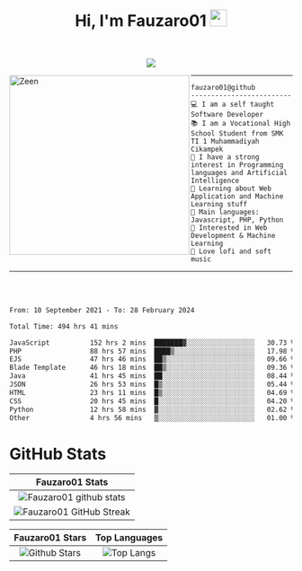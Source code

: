 <h1 align="center">
Hi, I'm Fauzaro01
  <img src="https://media.giphy.com/media/hvRJCLFzcasrR4ia7z/giphy.gif" width="30"></h1>
<br/>

<p align="center">
  <a href="https://github.com/DenverCoder1/readme-typing-svg">
    <img src="https://readme-typing-svg.herokuapp.com?lines=Chill%20and%20Coding;Full+Stack+Web+Developer;Student;Software%20Develover;Always%20learning%20new%20things&center=true&width=380&height=45"></a>
</p>

<img align="left" src="https://media.tenor.com/LNrMsLTFICEAAAAi/elysia.gif" alt="Zeen" width="320" height="320" />
<hr>

```
fauzaro01@github
-------------------------
💻 I am a self taught Software Developer
📚 I am a Vocational High School Student from SMK TI 1 Muhammadiyah Cikampek
📝 I have a strong interest in Programming languages and Artificial Intelligence
🌱 Learning about Web Application and Machine Learning stuff
🌟 Main languages: Javascript, PHP, Python
🚩 Interested in Web Development & Machine Learning
🎵 Love lofi and soft music 
```

<hr>
<br>
<br>
<div align="left">
<!--START_SECTION:waka-->

```txt
From: 10 September 2021 - To: 28 February 2024

Total Time: 494 hrs 41 mins

JavaScript          152 hrs 2 mins  ███████▓░░░░░░░░░░░░░░░░░   30.73 %
PHP                 88 hrs 57 mins  ████▒░░░░░░░░░░░░░░░░░░░░   17.98 %
EJS                 47 hrs 46 mins  ██▒░░░░░░░░░░░░░░░░░░░░░░   09.66 %
Blade Template      46 hrs 18 mins  ██▒░░░░░░░░░░░░░░░░░░░░░░   09.36 %
Java                41 hrs 45 mins  ██░░░░░░░░░░░░░░░░░░░░░░░   08.44 %
JSON                26 hrs 53 mins  █▒░░░░░░░░░░░░░░░░░░░░░░░   05.44 %
HTML                23 hrs 11 mins  █▒░░░░░░░░░░░░░░░░░░░░░░░   04.69 %
CSS                 20 hrs 45 mins  █░░░░░░░░░░░░░░░░░░░░░░░░   04.20 %
Python              12 hrs 58 mins  ▓░░░░░░░░░░░░░░░░░░░░░░░░   02.62 %
Other               4 hrs 56 mins   ▒░░░░░░░░░░░░░░░░░░░░░░░░   01.00 %
```

<!--END_SECTION:waka-->
</div>

# GitHub Stats

|                                                            Fauzaro01 Stats                                                            |
| :--------------------------------------------------------------------------------------------------------------------------------------------: |
|        ![Fauzaro01 github stats](https://github-readme-stats.vercel.app/api?username=Fauzaro01&show_icons=true&theme=algolia)        |
|              ![Fauzaro01 GitHub Streak](https://github-readme-streak-stats.herokuapp.com/?user=Fauzaro01&theme=algolia)              |

|                                                                                              Fauzaro01 Stars                                                                                              |                                                           Top Languages                                                           |
| :----------------------------------------------------------------------------------------------------------------------------------------------------------------------------------------------------------------: | :-------------------------------------------------------------------------------------------------------------------------------: |
| ![Github Stars](https://github-readme-stats.vercel.app/api?username=Fauzaro01&show_icons=true&locale=en&count_private=true&hide_rank=true&custom_title=My%20GitHub%20Stats&disable_animations=true&theme=algolia) | ![Top Langs](https://github-readme-stats.vercel.app/api/top-langs/?username=Fauzaro01&langs_count=8&theme=algolia&layout=compact) |

